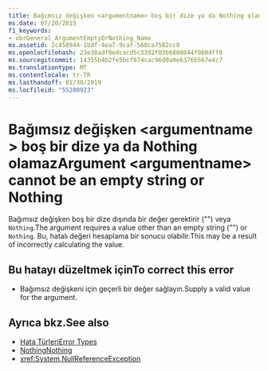 ```yaml
---
title: Bağımsız değişken <argumentname> boş bir dize ya da Nothing olamaz
ms.date: 07/20/2015
f1_keywords:
- vbrGeneral_ArgumentEmptyOrNothing_Name
ms.assetid: 2c458944-1bdf-4ea7-9caf-560ca7582cc0
ms.openlocfilehash: 23e38adf0edcacd5c3392f03b6808044f0804ff0
ms.sourcegitcommit: 14355b4b2fe5bcf874cac96d0a9e6376b567e4c7
ms.translationtype: MT
ms.contentlocale: tr-TR
ms.lasthandoff: 01/30/2019
ms.locfileid: "55280923"
---
```

# <a name="argument-argumentname-cannot-be-an-empty-string-or-nothing"></a><span data-ttu-id="c16a0-102">Bağımsız değişken \<argumentname > boş bir dize ya da Nothing olamaz</span><span class="sxs-lookup"><span data-stu-id="c16a0-102">Argument \<argumentname> cannot be an empty string or Nothing</span></span>
<span data-ttu-id="c16a0-103">Bağımsız değişken boş bir dize dışında bir değer gerektirir ("") veya `Nothing`.</span><span class="sxs-lookup"><span data-stu-id="c16a0-103">The argument requires a value other than an empty string ("") or `Nothing`.</span></span> <span data-ttu-id="c16a0-104">Bu, hatalı değeri hesaplama bir sonucu olabilir.</span><span class="sxs-lookup"><span data-stu-id="c16a0-104">This may be a result of incorrectly calculating the value.</span></span>  
  
## <a name="to-correct-this-error"></a><span data-ttu-id="c16a0-105">Bu hatayı düzeltmek için</span><span class="sxs-lookup"><span data-stu-id="c16a0-105">To correct this error</span></span>  
  
-   <span data-ttu-id="c16a0-106">Bağımsız değişkeni için geçerli bir değer sağlayın.</span><span class="sxs-lookup"><span data-stu-id="c16a0-106">Supply a valid value for the argument.</span></span>  
  
## <a name="see-also"></a><span data-ttu-id="c16a0-107">Ayrıca bkz.</span><span class="sxs-lookup"><span data-stu-id="c16a0-107">See also</span></span>
- [<span data-ttu-id="c16a0-108">Hata Türleri</span><span class="sxs-lookup"><span data-stu-id="c16a0-108">Error Types</span></span>](../../visual-basic/programming-guide/language-features/error-types.md)
- [<span data-ttu-id="c16a0-109">Nothing</span><span class="sxs-lookup"><span data-stu-id="c16a0-109">Nothing</span></span>](../../visual-basic/language-reference/nothing.md)
- <xref:System.NullReferenceException>
